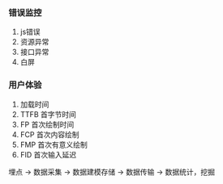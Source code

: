 ### 错误监控

1. js错误
2. 资源异常
3. 接口异常
4. 白屏

### 用户体验

1. 加载时间
2. TTFB 首字节时间
3. FP  首次绘制时间
4. FCP 首次内容绘制
5. FMP 首次有意义绘制
6. FID 首次输入延迟

埋点 -> 数据采集 -> 数据建模存储 -> 数据传输 -> 数据统计，挖掘